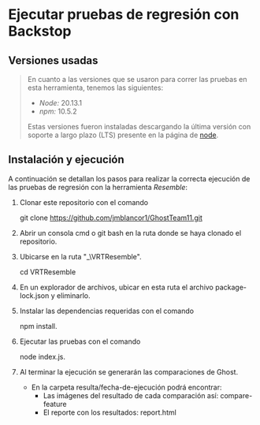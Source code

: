 # Ejecutar pruebas de regresión con Backstop

## Versiones usadas

> En cuanto a las versiones que se usaron para correr las pruebas en esta herramienta, tenemos las siguientes:
> 
>- *Node:* 20.13.1
> - *npm:* 10.5.2
> 
>Estas versiones fueron instaladas descargando la última versión con soporte a largo plazo (LTS) presente en la página de [node](https://nodejs.org/en/).

## Instalación y ejecución

A continuación se detallan los pasos para realizar la correcta ejecución de las pruebas de regresión con la herramienta *Resemble*:

1. Clonar este repositorio con el comando 

    git clone https://github.com/jmblancor1/GhostTeam11.git

2. Abrir un consola cmd o git bash en la ruta donde se haya clonado el repositorio.

3. Ubicarse en la ruta "_\VRTResemble".

    cd VRTResemble

4. En un explorador de archivos, ubicar en esta ruta el archivo package-lock.json y eliminarlo.

5. Instalar las dependencias requeridas con el comando 

    npm install.

6. Ejecutar las pruebas con el comando 

    node index.js.

7. Al terminar la ejecución se generarán las comparaciones de Ghost. 

    - En la carpeta resulta/fecha-de-ejecución podrá encontrar:
        - Las imágenes del resultado de cada comparación así: compare-feature
        - El reporte con los resultados: report.html